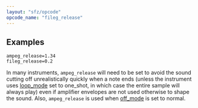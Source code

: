 ```yaml
---
layout: "sfz/opcode"
opcode_name: "fileg_release"
---
```

## Examples

```
ampeg_release=1.34
fileg_release=0.2
```

In many instruments, `ampeg_release` will need to be set to avoid the sound
cutting off unrealistically quickly when a note ends (unless the instrument uses
[loop_mode] set to one_shot, in which case the entire sample will always play)
even if amplifier envelopes are not used otherwise to shape the sound.
Also, `ampeg_release` is used when [off_mode] is set to normal.


[loop_mode]: loop_mode
[off_mode]:  off_mode
